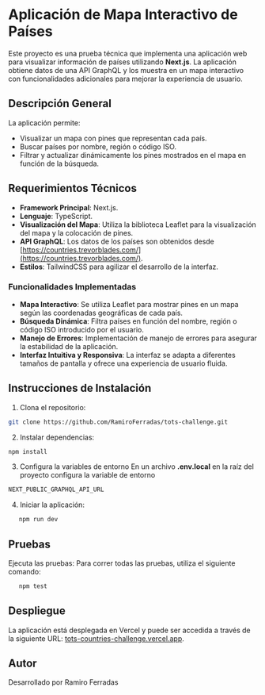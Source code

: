 # Aplicación de Mapa Interactivo de Países

Este proyecto es una prueba técnica que implementa una aplicación web para visualizar información de países utilizando **Next.js**. La aplicación obtiene datos de una API GraphQL y los muestra en un mapa interactivo con funcionalidades adicionales para mejorar la experiencia de usuario.

## Descripción General

La aplicación permite:

- Visualizar un mapa con pines que representan cada país.
- Buscar países por nombre, región o código ISO.
- Filtrar y actualizar dinámicamente los pines mostrados en el mapa en función de la búsqueda.

## Requerimientos Técnicos

- **Framework Principal**: Next.js.
- **Lenguaje**: TypeScript.
- **Visualización del Mapa**: Utiliza la biblioteca Leaflet para la visualización del mapa y la colocación de pines.
- **API GraphQL**: Los datos de los países son obtenidos desde [https://countries.trevorblades.com/](https://countries.trevorblades.com/).
- **Estilos**: TailwindCSS para agilizar el desarrollo de la interfaz.

### Funcionalidades Implementadas

- **Mapa Interactivo**: Se utiliza Leaflet para mostrar pines en un mapa según las coordenadas geográficas de cada país.
- **Búsqueda Dinámica**: Filtra países en función del nombre, región o código ISO introducido por el usuario.
- **Manejo de Errores**: Implementación de manejo de errores para asegurar la estabilidad de la aplicación.
- **Interfaz Intuitiva y Responsiva**: La interfaz se adapta a diferentes tamaños de pantalla y ofrece una experiencia de usuario fluida.

## Instrucciones de Instalación

1. Clona el repositorio:

```bash
git clone https://github.com/RamiroFerradas/tots-challenge.git
```

2. Instalar dependencias:

```bash
npm install
```

3. Configura la variables de entorno
   En un archivo **.env.local** en la raíz del proyecto configura la variable de entorno

```bash
NEXT_PUBLIC_GRAPHQL_API_URL
```

4. Iniciar la aplicación:

```bash
   npm run dev
```

## Pruebas

Ejecuta las pruebas: Para correr todas las pruebas, utiliza el siguiente comando:

```bash
   npm test
```

## Despliegue

La aplicación está desplegada en Vercel y puede ser accedida a través de la siguiente URL: [tots-countries-challenge.vercel.app](https://tots-countries-challenge.vercel.app).

## Autor

Desarrollado por Ramiro Ferradas
